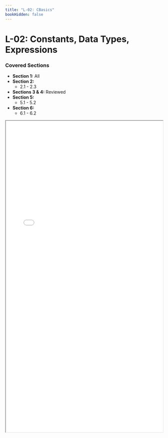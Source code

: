 ```yaml
---
title: "L-02: CBasics"
bookHidden: false
---
```


# L-02: Constants, Data Types, Expressions

### Covered Sections

*   **Section 1:** All
*   **Section 2:**
    *   2.1 - 2.3
*   **Sections 3 & 4:** Reviewed
*   **Section 5:**
    *   5.1 - 5.2
*   **Section 6:**
    *   6.1 - 6.2


<iframe src="L02_CBasics.pdf" width="100%" height="1000px" type="application/pdf">
    <p>Your browser does not support PDFs. <a href="L02_CBasics.pdf">Download the PDF</a>.</p>
</iframe>
